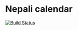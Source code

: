 # Nepali calendar

[![Build Status](https://travis-ci.org/pachabhaiya/nepali-calendar.svg?branch=1.x)](https://travis-ci.org/pachabhaiya/nepali-calendar)
